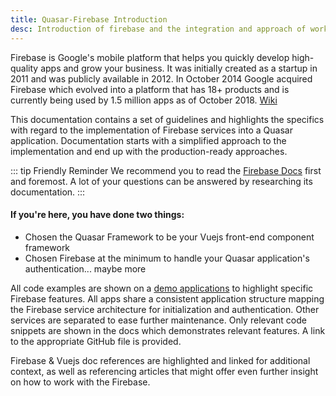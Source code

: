 ```yaml
---
title: Quasar-Firebase Introduction
desc: Introduction of firebase and the integration and approach of working with firebase within a Quasar project
---
```

Firebase is Google's mobile platform that helps you quickly develop high-quality apps and grow your business. It was initially created as a startup in 2011 and was publicly available in 2012. In October 2014 Google acquired Firebase which evolved into a platform that has 18+ products and is currently being used by 1.5 million apps as of October 2018. [Wiki](https://en.wikipedia.org/wiki/Firebase)

This documentation contains a set of guidelines and highlights the specifics with regard to the implementation of Firebase services into a Quasar application. Documentation starts with a simplified approach to the implementation and end up with the production-ready approaches.

::: tip Friendly Reminder
We recommend you to read the [Firebase Docs](https://firebase.google.com/docs/web/setup) first and foremost. A lot of your questions can be answered by researching its documentation.
:::

#### **If you're here, you have done two things:**

- Chosen the Quasar Framework to be your Vuejs front-end component framework
- Chosen Firebase at the minimum to handle your Quasar application's authentication... maybe more

All code examples are shown on a [demo applications](link) to highlight specific Firebase features. All apps share a consistent application structure mapping the Firebase service architecture for initialization and authentication. Other services are separated to ease further maintenance. Only relevant code snippets are shown in the docs which demonstrates relevant features. A link to the appropriate GitHub file is provided.

Firebase & Vuejs doc references are highlighted and linked for additional context, as well as referencing articles that might offer even further insight on how to work with the Firebase.
